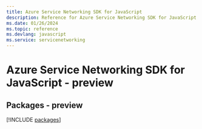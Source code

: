 ```yaml
---
title: Azure Service Networking SDK for JavaScript
description: Reference for Azure Service Networking SDK for JavaScript
ms.date: 01/26/2024
ms.topic: reference
ms.devlang: javascript
ms.service: servicenetworking
---
```

# Azure Service Networking SDK for JavaScript - preview
## Packages - preview
[!INCLUDE [packages](service-networking-index.md)]